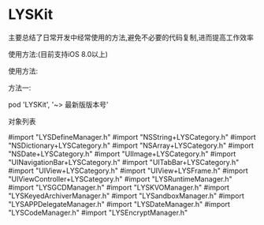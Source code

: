 # LYSKit

主要总结了日常开发中经常使用的方法,避免不必要的代码复制,进而提高工作效率

使用方法:(目前支持iOS 8.0以上)

使用方法:

方法一:

pod 'LYSKit', '~> 最新版版本号'


对象列表

#import "LYSDefineManager.h"
#import "NSString+LYSCategory.h"
#import "NSDictionary+LYSCategory.h"
#import "NSArray+LYSCategory.h"
#import "NSDate+LYSCategory.h"
#import "UIImage+LYSCategory.h"
#import "UINavigationBar+LYSCategory.h"
#import "UITabBar+LYSCategory.h"
#import "UIView+LYSCategory.h"
#import "UIView+LYSFrame.h"
#import "UIViewController+LYSCategory.h"
#import "LYSRuntimeManager.h"
#import "LYSGCDManager.h"
#import "LYSKVOManager.h"
#import "LYSKeyedArchiverManager.h"
#import "LYSandboxManager.h"
#import "LYSAPPDelegateManager.h"
#import "LYSDateManager.h"
#import "LYSCodeManager.h"
#import "LYSEncryptManager.h"
